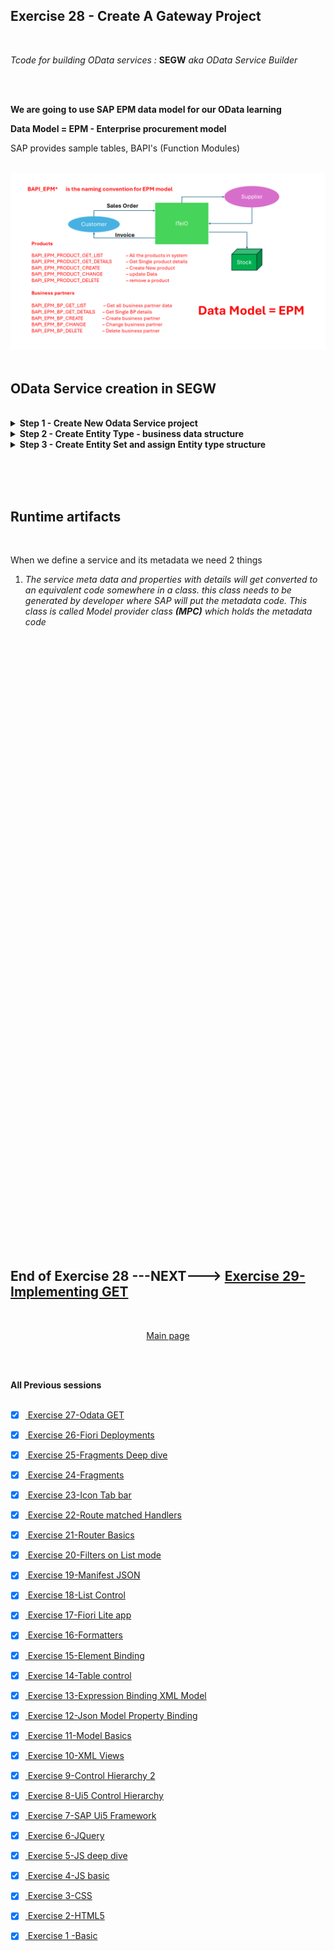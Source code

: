 ## Exercise 28 - Create A Gateway Project

<br>

*Tcode for building OData services :* **SEGW** *aka OData Service Builder*

</br></br>

**We are going to use SAP EPM data model for our OData learning**

**Data Model = EPM - Enterprise procurement model**

SAP provides sample tables, BAPI's (Function Modules)

</br>
<img src="./files/EPM-model.png" >
</br></br>


## OData Service creation in SEGW

</br>


<details>
<summary> <b>Step 1 - Create New Odata Service project</b> </summary>
</br>
<img src="./files/ui5e28-1.png" >
</br>
<img src="./files/ui5e28-2b.png" >
</br>
<img src="./files/ui5e28-3.png" >
</br>
</br>
</br>
</details>


<details>
<summary> <b>Step 2 - Create Entity Type - business data structure</b> </summary>
</br>
<img src="./files/ui5e28-4.png" >
</br>
<img src="./files/ui5e28-5.png" >
</br>
<img src="./files/ui5e28-6.png" >
</br>
<img src="./files/ui5e28-7.png" >
</br>
<img src="./files/ui5e28-8.png" >
</br>
<img src="./files/ui5e28-9.png" >
</br>
<img src="./files/ui5e28-10.png" >
</br>
<img src="./files/ui5e28-11.png" >
</br>
<img src="./files/ui5e28-12.png" >
</br>
<img src="./files/ui5e28-13.png" >
</br>
<img src="./files/ui5e28-14.png" >
</br>
<img src="./files/ui5e28-14a.png" >
</br>
<img src="./files/ui5e28-15.png" >
</br>

</br>
The above markings of the functionalities will allow the consumers to understand what are all the fields 
<br> which are available for which functionality in <b>METADATA</b> section of XML during <b>$metadata</b> execution in URL


</br>
</br>
</details>

<details>
<summary> <b>Step 3 - Create Entity Set and assign Entity type structure </b> </summary>
</br>
<img src="./files/ui5e28-16.png" >
</br>
<img src="./files/ui5e28-17.png" >
</br>
<img src="./files/ui5e28-18.png" >
</br>
<img src="./files/ui5e28-19.png" >
</br>
</br>
</br>
</details>

</br></br></br>


## Runtime artifacts 

</br>

When we define a service and its metadata we need 2 things

1. *The service meta data and properties with details will get converted to an equivalent code somewhere in a class. this class needs to be generated by developer where SAP will put the metadata code. This class is called Model provider class <b>(MPC)</b> which holds the metadata code*


</br>
</br>
</br>
</br>
</br>
</br>
</br>
</br>
</br>
</br>
</br>
</br>
</br>
</br>
</br>
</br>
</br>
</br>
</br>
</br>
</br>
</br>
</br>
</br>
</br>

</br>
</br>
</br>
</br>
</br>
</br>
</br>
</br>
</br>
</br>
</br>
</br>
</br>
</br>
</br>
</br>
</br>
</br>
</br>
</br>
</br>
</br>
</br>
</br>
</br>
</br>




























</br></br>
</br></br>
</br></br>

## End of Exercise 28 ---NEXT---> <a href="https://github.com/Octavius-Dante/Arthelais/tree/main/ex_29"> Exercise 29-Implementing GET </a>
</br>
<p align="center"> <a href="https://github.com/Octavius-Dante/Arthelais/tree/main"> Main page </a> </p>

</br></br>

**All Previous sessions**
</br></br>

<!-- - [x] <a href="https://github.com/Octavius-Dante/Arthelais/tree/main/ex_37"> Exercise 37-Deploy app to launchpad</a>
- [x] <a href="https://github.com/Octavius-Dante/Arthelais/tree/main/ex_36"> Exercise 36-WebIde and Git integration</a>
- [x] <a href="https://github.com/Octavius-Dante/Arthelais/tree/main/ex_35"> Exercise 35-POST, GET and DELETE from Fiori</a>
- [x] <a href="https://github.com/Octavius-Dante/Arthelais/tree/main/ex_34"> Exercise 34-GET and Connect</a>
- [x] <a href="https://github.com/Octavius-Dante/Arthelais/tree/main/ex_33"> Exercise 33-Fiori Project Connect Odata</a>
- [x] <a href="https://github.com/Octavius-Dante/Arthelais/tree/main/ex_32"> Exercise 32-Connectivity</a>
- [x] <a href="https://github.com/Octavius-Dante/Arthelais/tree/main/ex_31"> Exercise 31-Function Import and Images</a>
- [x] <a href="https://github.com/Octavius-Dante/Arthelais/tree/main/ex_30"> Exercise 30-implementing CRUD</a>
- [x] <a href="https://github.com/Octavius-Dante/Arthelais/tree/main/ex_29"> Exercise 29-Implementing GET</a>
- [x] <a href="https://github.com/Octavius-Dante/Arthelais/tree/main/ex_28"> Exercise 28-Create A Gateway Project</a> -->
- [x] <a href="https://github.com/Octavius-Dante/Arthelais/tree/main/ex_27"> Exercise 27-Odata GET</a>
- [x] <a href="https://github.com/Octavius-Dante/Arthelais/tree/main/ex_26"> Exercise 26-Fiori Deployments</a>
- [x] <a href="https://github.com/Octavius-Dante/Arthelais/tree/main/ex_25"> Exercise 25-Fragments Deep dive</a>
- [x] <a href="https://github.com/Octavius-Dante/Arthelais/tree/main/ex_24"> Exercise 24-Fragments</a>
- [x] <a href="https://github.com/Octavius-Dante/Arthelais/tree/main/ex_23"> Exercise 23-Icon Tab bar</a>
- [x] <a href="https://github.com/Octavius-Dante/Arthelais/tree/main/ex_22"> Exercise 22-Route matched Handlers</a>
- [x] <a href="https://github.com/Octavius-Dante/Arthelais/tree/main/ex_21"> Exercise 21-Router Basics</a>
- [x] <a href="https://github.com/Octavius-Dante/Arthelais/tree/main/ex_20"> Exercise 20-Filters on List mode</a>
- [x] <a href="https://github.com/Octavius-Dante/Arthelais/tree/main/ex_19"> Exercise 19-Manifest JSON</a>
- [x] <a href="https://github.com/Octavius-Dante/Arthelais/tree/main/ex_18"> Exercise 18-List Control</a>
- [x] <a href="https://github.com/Octavius-Dante/Arthelais/tree/main/ex_17"> Exercise 17-Fiori Lite app</a>
- [x] <a href="https://github.com/Octavius-Dante/Arthelais/tree/main/ex_16"> Exercise 16-Formatters </a>
- [x] <a href="https://github.com/Octavius-Dante/Arthelais/tree/main/ex_15"> Exercise 15-Element Binding</a>
- [x] <a href="https://github.com/Octavius-Dante/Arthelais/tree/main/ex_14"> Exercise 14-Table control</a>
- [x] <a href="https://github.com/Octavius-Dante/Arthelais/tree/main/ex_13"> Exercise 13-Expression Binding XML Model</a>
- [x] <a href="https://github.com/Octavius-Dante/Arthelais/tree/main/ex_12"> Exercise 12-Json Model Property Binding</a>
- [x] <a href="https://github.com/Octavius-Dante/Arthelais/tree/main/ex_11"> Exercise 11-Model Basics </a>
- [x] <a href="https://github.com/Octavius-Dante/Arthelais/tree/main/ex_10"> Exercise 10-XML Views </a>
- [x] <a href="https://github.com/Octavius-Dante/Arthelais/tree/main/ex_9"> Exercise 9-Control Hierarchy 2</a>
- [x] <a href="https://github.com/Octavius-Dante/Arthelais/tree/main/ex_8"> Exercise 8-Ui5 Control Hierarchy </a>
- [x] <a href="https://github.com/Octavius-Dante/Arthelais/tree/main/ex_7"> Exercise 7-SAP Ui5 Framework </a>
- [x] <a href="https://github.com/Octavius-Dante/Arthelais/tree/main/ex_6"> Exercise 6-JQuery </a>
- [x] <a href="https://github.com/Octavius-Dante/Arthelais/tree/main/ex_5"> Exercise 5-JS deep dive </a>
- [x] <a href="https://github.com/Octavius-Dante/Arthelais/tree/main/ex_4"> Exercise 4-JS basic </a>
- [x] <a href="https://github.com/Octavius-Dante/Arthelais/tree/main/ex_3"> Exercise 3-CSS </a>
- [x] <a href="https://github.com/Octavius-Dante/Arthelais/tree/main/ex_2"> Exercise 2-HTML5</a>
- [x] <a href="https://github.com/Octavius-Dante/Arthelais/tree/main/ex_1"> Exercise 1 -Basic </a>


<!--

<details>
<summary> <b> ALL CODE CHANGES - TODAY SESSION </b> </summary>
</br>
</br>

</br>
</br>
<img src="./files/capmd12-96a.png" >
</br>
</br>
</details>

-->